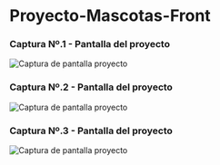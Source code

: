 # Proyecto-Mascotas-Front

### Captura Nº.1 - Pantalla del proyecto
![Captura de pantalla proyecto](./public/CapturasProyecto/captura1.png)
### Captura Nº.2 - Pantalla del proyecto
![Captura de pantalla proyecto](./public/CapturasProyecto/captura2.png)
### Captura Nº.3 - Pantalla del proyecto
![Captura de pantalla proyecto](./public/CapturasProyecto/captura3.png)
